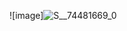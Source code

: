 ![image]![S__74481669_0](https://github.com/user-attachments/assets/175931fe-6a1a-4b90-9755-155cc7682ed2)

